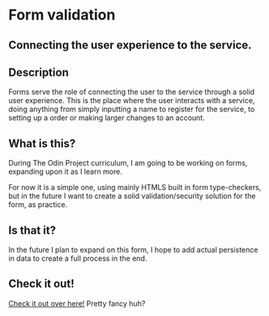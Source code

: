 # Form validation

## Connecting the user experience to the service.

## Description

Forms serve the role of connecting the user to the service through a solid user experience. This is the place where the user interacts with a service, doing anything from simply inputting a name to register for the service, to setting up a order or making larger changes to an account.

## What is this?

During The Odin Project curriculum, I am going to be working on forms, expanding upon it as I learn more.

For now it is a simple one, using mainly HTMLS built in form type-checkers, but in the future I want to create a solid validation/security solution for the form, as practice.

## Is that it?

In the future I plan to expand on this form, I hope to add actual persistence in data to create a full process in the end.

## Check it out!

[Check it out over here!](danishkodemonkey.github.io/odin-formValidation/) Pretty fancy huh?
